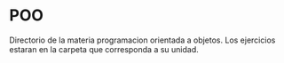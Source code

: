 # POO
Directorio de la materia programacion orientada a objetos. Los ejercicios estaran en la carpeta que corresponda a su unidad.

